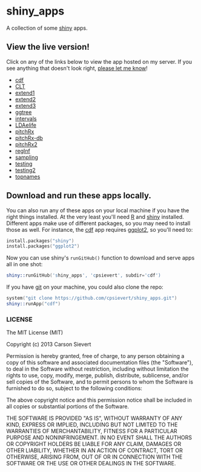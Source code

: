 shiny_apps
=======

A collection of some [shiny](http://cran.r-project.org/web/packages/shiny/index.html) apps. 

## View the live version!

Click on any of the links below to view the app hosted on my server. If you see anything that doesn't look right, [please let me know](https://github.com/cpsievert/shiny_apps/issues/new)!

* [cdf](http://104.131.111.111:3838/cdf)
* [CLT](http://104.131.111.111:3838/CLT)
* [extend1](http://104.131.111.111:3838/extend1)
* [extend2](http://104.131.111.111:3838/extend2)
* [extend3](http://104.131.111.111:3838/extend3)
* [ggtree](http://104.131.111.111:3838/ggtree)
* [intervals](http://104.131.111.111:3838/intervals)
* [LDAelife](http://104.131.111.111:3838/LDAelife)
* [pitchRx](http://104.131.111.111:3838/pitchRx)
* [pitchRx-db](http://104.131.111.111:3838/pitchRx-db)
* [pitchRx2](http://104.131.111.111:3838/pitchRx2)
* [regInf](http://104.131.111.111:3838/regInf)
* [sampling](http://104.131.111.111:3838/sampling)
* [testing](http://104.131.111.111:3838/testing)
* [testing2](http://104.131.111.111:3838/testing2)
* [topnames](http://104.131.111.111:3838/topnames)

## Download and run these apps locally.

You can also run any of these apps on your local machine if you have the right things installed. At the very least you'll need [R](http://cran.r-project.org/) and [shiny](http://cran.r-project.org/web/packages/shiny/index.html) installed. Different apps make use of different packages, so you may need to install those as well. For instance, the [cdf](http://104.131.111.111:3838/cdf) app requires [ggplot2](http://cran.r-project.org/web/packages/ggplot2/index.html), so you'll need to:

```s
install.packages("shiny")
install.packages("ggplot2")
```

Now you can use shiny's `runGitHub()` function to download and serve apps all in one shot:

```s
shiny::runGitHub('shiny_apps', 'cpsievert', subdir='cdf')
```

If you have [git](http://en.wikipedia.org/wiki/Git_%28software%29) on your machine, you could also clone the repo:

```s
system("git clone https://github.com/cpsievert/shiny_apps.git")
shiny::runApp("cdf")
```

### LICENSE

The MIT License (MIT)

Copyright (c) 2013 Carson Sievert

Permission is hereby granted, free of charge, to any person obtaining a copy
of this software and associated documentation files (the "Software"), to deal
in the Software without restriction, including without limitation the rights
to use, copy, modify, merge, publish, distribute, sublicense, and/or sell
copies of the Software, and to permit persons to whom the Software is
furnished to do so, subject to the following conditions:

The above copyright notice and this permission notice shall be included in
all copies or substantial portions of the Software.

THE SOFTWARE IS PROVIDED "AS IS", WITHOUT WARRANTY OF ANY KIND, EXPRESS OR
IMPLIED, INCLUDING BUT NOT LIMITED TO THE WARRANTIES OF MERCHANTABILITY,
FITNESS FOR A PARTICULAR PURPOSE AND NONINFRINGEMENT. IN NO EVENT SHALL THE
AUTHORS OR COPYRIGHT HOLDERS BE LIABLE FOR ANY CLAIM, DAMAGES OR OTHER
LIABILITY, WHETHER IN AN ACTION OF CONTRACT, TORT OR OTHERWISE, ARISING FROM,
OUT OF OR IN CONNECTION WITH THE SOFTWARE OR THE USE OR OTHER DEALINGS IN
THE SOFTWARE.


